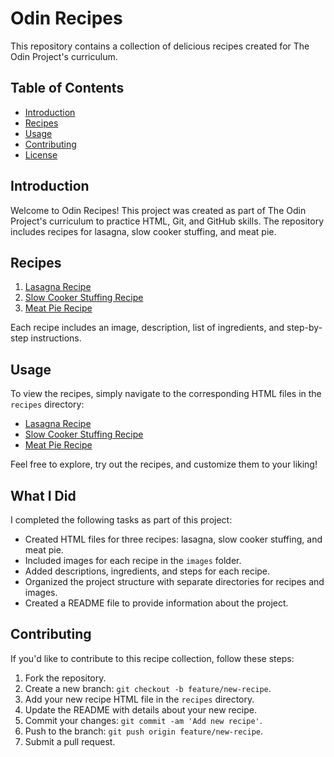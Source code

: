 # Odin Recipes

This repository contains a collection of delicious recipes created for The Odin Project's curriculum.

## Table of Contents

- [Introduction](#introduction)
- [Recipes](#recipes)
- [Usage](#usage)
- [Contributing](#contributing)
- [License](#license)

## Introduction

Welcome to Odin Recipes! This project was created as part of The Odin Project's curriculum to practice HTML, Git, and GitHub skills. The repository includes recipes for lasagna, slow cooker stuffing, and meat pie.

## Recipes

1. [Lasagna Recipe](./recipes/lasagna.html)
2. [Slow Cooker Stuffing Recipe](./recipes/slow-cooker-stuffing.html)
3. [Meat Pie Recipe](./recipes/meat-pie.html)

Each recipe includes an image, description, list of ingredients, and step-by-step instructions.

## Usage

To view the recipes, simply navigate to the corresponding HTML files in the `recipes` directory:

- [Lasagna Recipe](./recipes/lasagna.html)
- [Slow Cooker Stuffing Recipe](./recipes/slow-cooker-stuffing.html)
- [Meat Pie Recipe](./recipes/meat-pie.html)

Feel free to explore, try out the recipes, and customize them to your liking!

## What I Did

I completed the following tasks as part of this project:

- Created HTML files for three recipes: lasagna, slow cooker stuffing, and meat pie.
- Included images for each recipe in the `images` folder.
- Added descriptions, ingredients, and steps for each recipe.
- Organized the project structure with separate directories for recipes and images.
- Created a README file to provide information about the project.

## Contributing

If you'd like to contribute to this recipe collection, follow these steps:

1. Fork the repository.
2. Create a new branch: `git checkout -b feature/new-recipe`.
3. Add your new recipe HTML file in the `recipes` directory.
4. Update the README with details about your new recipe.
5. Commit your changes: `git commit -am 'Add new recipe'`.
6. Push to the branch: `git push origin feature/new-recipe`.
7. Submit a pull request.
